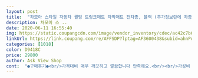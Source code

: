 ```yaml
---
layout: post 
title:  "차모아 스타일 자동차 퀼팅 트렁크매트 차박매트 전차종, 블랙 (추가정보란에 차종코드만 작성)" 
description: 차모아 스 ..
date: 2020-06-11 16:55:40 
img: https://static.coupangcdn.com/image/vendor_inventory/cdec/ac42c7b6c431e30542de90222350a1c01b65d74848d0f4af12329f39fc27.jpg 
linkUrl: https://link.coupang.com/re/AFFSDP?lptag=AF3600438&subid=ahnPublicAsk&pageKey=1133653548&itemId=2102848130&vendorItemId=70101703544&traceid=V0-113-dc532acbbece74d7 
categories: [1018] 
color: D9418C 
price: 29800 
author: Ask View Shop 
cont:  "●구매후기●<br/>가격대비 매우 깨끗하고 깔끔합니다 만족해요.<br/><br/>가성비 말이 필요 없습니다.<br/><br/>가족들도 모두 순정바닥대비 보기도 좋아서 만족하고요<br/>경험상 기존의 무거운 제품보다 사용상 편리성이 더 좋을것으로 생각됩니다.<br/><br/>구매의향이 있으신 고객님들께 적극 추천드립니다.<br/><br/>깔자마자 김치국물을 흘린적이 있는데 매우 잘 제거되고 트렁크바닥에 냄새도 스며들지 않았어요 굿<br/>딸아이 새차량(아반테CN7)에 설치하기 위해 구매.<br/> 배송후 설치해 보니 넘잘맞아서 좋았습니다.<br/><br/>이 가격대에 이렇게 고급스럽다니 매우 만족스럽습니다.<br/><br/>진짜 강추합니다.<br/><br/>트렁크매트 손잡이 부분까지 너무 좋아요.<br/><br/>품질도 가성비 굿입니다.<br/> 설치도 쉽고, 가벼워서 털어내거나 청소하기도 촣을듯 합니다.<br/><br/>" 
---
```

